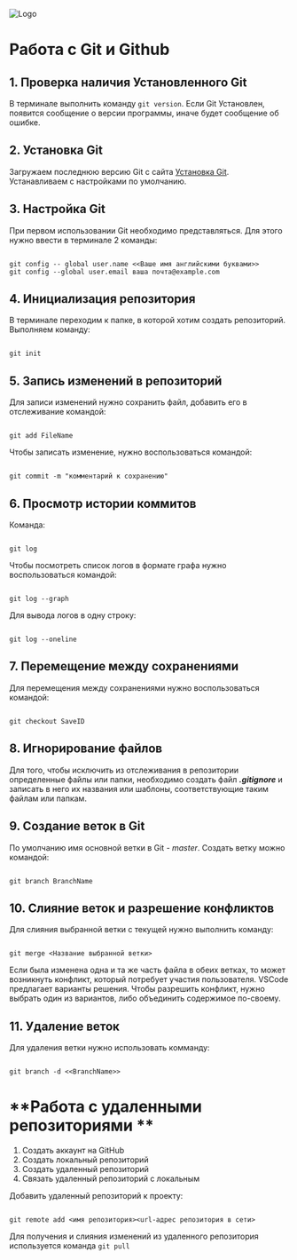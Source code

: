 ![Logo](Git-Logo-1788C.png)
# Работа с Git и Github
## 1. Проверка наличия Установленного Git
В терминале выполнить команду `git version`. Если Git Установлен, появится сообщение о версии программы, иначе будет сообщение об ошибке.
## 2. Установка Git
Загружаем последнюю версию Git с сайта [Установка Git](https://git-scx.com/downloads).
Устанавливаем с настройками по умолчанию.
## 3. Настройка Git
 При первом использовании Git необходимо представляться.
 Для этого нужно ввести в терминале 2 команды:
 ```

 git config -- global user.name <<Ваше имя английскими буквами>>
 git config --global user.email ваша почта@example.com
 ```

 ## 4. Инициализация репозитория
 В терминале переходим к папке, в которой хотим создать репозиторий. Выполняем команду:
 ```

 git init
 ```

 ## 5. Запись изменений в репозиторий
 Для записи изменений нужно сохранить файл, добавить его в отслеживание командой:

```

git add FileName
```
Чтобы записать изменение, нужно воспользоваться командой:

```

git commit -m "комментарий к сохранению"
```

 ## 6. Просмотр истории коммитов
 Команда:
 ```

git log
 ```

 Чтобы посмотреть список логов в формате графа нужно воспользоваться командой:

 ```

 git log --graph 
 ```
 Для вывода логов в одну строку:

 ```

git log --oneline
 ```
 ## 7. Перемещение между сохранениями
 Для перемещения между сохранениями нужно воспользоваться командой:

 ```

git checkout SaveID
 ```
 ## 8. Игнорирование файлов
 Для того, чтобы исключить из отслеживания в репозитории определенные файлы или папки, необходимо создать файл ***.gitignore*** и записать в него их названия или шаблоны, соответствующие таким файлам или папкам.

 ## 9. Создание веток в Git
 По умолчанию имя основной ветки в Git - *master*.
 Создать ветку можно командой:
 ```

 git branch BranchName
 ```

 ## 10. Слияние веток и разрешение конфликтов
 Для слияния выбранной ветки с текущей нужно выполнить команду:
 ```

 git merge <Название выбранной ветки>
 ```
Если была изменена одна и та же часть файла в обеих ветках, то может возникнуть конфликт, который потребует участия пользователя. VSCode предлагает варианты решения.
Чтобы разрешить конфликт, нужно выбрать один из вариантов, либо объединить содержимое по-своему.

## 11. Удаление веток

Для удаления ветки нужно использовать комманду:
```

git branch -d <<BranchName>>
```
# **Работа с удаленными репозиториями **
1. Создать аккаунт на GitHub
2. Создать локальный репозиторий
3. Создать удаленный репозиторий
4. Связать удаленный репозиторий с локальным
   
Добавить удаленный репозиторий к проекту:
```

git remote add <имя репозитория><url-адрес репозитория в сети>
```
Для получения и слияния изменений из удаленного репозитория используется команда `git pull`